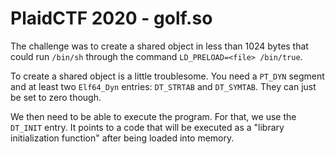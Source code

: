 # PlaidCTF 2020 - golf.so

The challenge was to create a shared object in less than 1024 bytes that could run `/bin/sh` through the command `LD_PRELOAD=<file> /bin/true`.

To create a shared object is a little troublesome. You need a `PT_DYN` segment and at least two `Elf64_Dyn` entries: `DT_STRTAB` and `DT_SYMTAB`. They can just be set to zero though.

We then need to be able to execute the program. For that, we use the `DT_INIT` entry. It points to a code that will be executed as a "library initialization function" after being loaded into memory.
